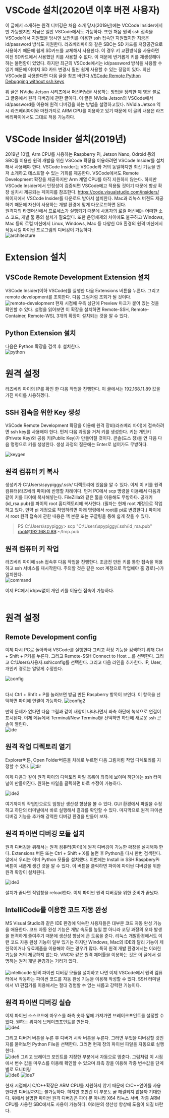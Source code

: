 # VSCode 설치(2020년 이후 버젼 사용자)
이 글에서 소개하는 원격 디버깅은 처음 소개 당시(2019년)에는 VCCode Insider에서만 가능했지만 지금은 일반 VSCode에서도 가능하다. 또한 처음 원격 ssh 접속을 VSCode에서 지원했을 당시엔 보안키를 이용한 ssh 접속만 지원했지만 지금은 id/password 방식도 지원한다. 라즈베리파이와 같은 SBC는 SD 카드를 저장공간으로 사용하기 때문에 쉽게 SD카드를 교체해서 사용한다. 이 경우 키 교환방식을 사용하면 이전 SD카드에서 사용했던 키를 사용할 수 없다. 이 때문에 번거롭게 키를 재생성해야 하는 불편함이 있었다.
하지만 최근의 VSCode에서는 id/password 방식을 사용할 수 있기 때문에 이미지 SD 카드 변경시 훨씬 쉽게 사용할 수 있는 장점이 있다.
최신 VSCode를 사용한다면 다음 글을 참조 바란다.[VSCode Remote Python Debugging without ssh keys](https://tipspiggy.blogspot.com/2020/08/vscode-remote-python-debugging-without.html) </br>

위 글은 NVidia Jetson 시리즈에서 머신러닝을 사용하는 방법을 정리한 제 영문 블로그 글중에서 원격 디버깅에 관한 글이다. 이 글은 NVidia Jetson의 VSCode에서 id/password를 이용해 원격 디버깅을 하는 방법을 설명하고있다. NVidia Jetson 역시 라즈베리파이와 마찬가지로 ARM CPU를 이용하고 있기 때문에 이 글의 내용은 라즈베리파이에서도 그대로 적용 가능하다.


# VSCode Insider 설치(2019년)
2019년 10월, Arm CPU를 사용하는 Raspberry Pi, Jetson Nano, Odroid 등의 SBC를 이용한 원격 개발을 위한 VSCode 확장을 이용하려면 VSCode Insider를 설치해서 사용해야 한다. VSCode Insider는 VSCode와 거의 동일하지만 최신 기능을 먼저 소개하고 테스트할 수 있는 기회를 제공한다. VSCode에서도 Remote Development 확장을 제공하지만 Arm 계열 CPU를 아직 지원하지 않는다. 하지만 VSCode Insider에서 안정성이 검증되면 VSCode에고 적용될 것이기 때문에 항상 확장 설치시 제공되는 페이지를 참조한다. https://code.visualstudio.com/insiders/ 페이지에서 VSCode Insider를 다운로드 받아서 설치한다. Mac과 리눅스 버젼도 제공하기 때문에 자신이 사용하는 개발 환경에 맞게 다운로드하면 된다.</br>
원격지의 타겟머신에서 프로세스가 실행되기 때문에 사용자의 로컬 머신에는 어떠한 소스 코드, 개발 툴 등의 설치가 필요없다. 또한 운영체제의 차이에도 불구하고 Windows, Mac 등의 로컬 머신에서 Linux, Windows, Mac 등 다양한 OS 환경의 원격 머신에서 작동시킬 파이썬 프로그램의 디버깅이 가능하다.</br>
![architecture](../../tip_image/1-5-14.png)


# Extension 설치
## VSCode Remote Development Extension 설치

VSCode Insider(이하 VSCode)를 실행한 다음 Extensions 버튼을 누른다. 그리고 remote development를 조회한다.  다음 그림처럼 조회가 될 것이다.<br/>
![remote-development](../../tip_image/1-5-1.png)
현재 시점에 우측 상단에 Preview 마크가 붙어 있는 것을 확인할 수 있다. 설명을 읽어보면 이 확장을 설치하면 Remote-SSH, Remote-Container, Remote-WSL 3개의 확장이 설치되는 것을 알 수 있다.


## Python  Extension  설치
다음은 Python 확장을 검색 후 설치한다.<br/>
![python](../../tip_image/1-5-2.png)

# 원격 설정
라즈베리 파이의 IP를 확인 한 다음 작업을 진행한다. 이 글에서는 192.168.11.89 값을 가진 파이를 사용하겠다.

## SSH 접속을 위한 Key 생성
VSCode Remote Development 확장을 이용해 원격 장비(라즈베리 파이)에 접속하려면 ssh key를 사용해야 한다.
먼저 다음 과정을 거쳐 키를 생성한다. 키는 개인키(Private Key)와 공용 키(Public Key)가 만들어질 것이다.
콘솔(도스 창)을 연 다음 다음 명령으로 키를 생성한다. 생성 과정의 질문에는 Enter로 넘어가도 무방하다.</br>

![keygen](../../tip_image/1-5-13.png)


## 원격 컴퓨터 키 복사
생성키가 C:\Users\spypiggy/.ssh/ 디렉토리에 있음을 알 수 있다. 이제 이 키를 원격 컴퓨터(라즈베리 파이)에 반영할 차례이다.
먼저 PC에서 scp 명령을 이용해서 다음과 같이 키를 파이에 복사해넣는다. FileZilla와 같은 툴을 이용해도 무방하다. 공개키(id_rsa.pub)를 파이의 root 홈디렉토리에 복사한다. (필자는 현재 root 계정으로 작업하고 있다. 만약 pi 계정으로 작업하려면 아래 명령에서 root를 pi로 변경한다.) 파이에서 root 원격 접속에 관한 내용은 책 본문 또는 구글링을 통해 쉽게 찾을 수 있다.

>PS C:\Users\spypiggy> scp "C:\Users\spypiggy/.ssh/id_rsa.pub" root@192.168.0.89:~/tmp.pub

## 원격 컴퓨터 키 작업
라즈베리 파이에 ssh 접속후 다음 작업을 진행한다. 조금전 만든 키를 통한 접속을 허용하고 ssh 서비스를 재시작한다. 주의할 것은 같은 root 계정으로 작업해야 홈 경로(~)가 일치한다.</br>
![command](../../tip_image/1-5-12.png)

이제 PC에서 id/pw없이 개인 키를 이용한 접속이 가능하다.</br></br>

# 원격 설정
## Remote Development config

이제 다시 PC로 돌아와서 VSCode를 실행한다 그리고 확장 기능을 검색하기 위해 Ctrl + Shift + P키를 누른다. 그리고 Remote-SSH:Connect to Host ...를 선택한다. 그리고 C:\Users\사용자\.ssh\config를 선택한다. 그리고 다음 라인을 추가한다. IP, User, 개인키 경로는 알맞게 수정한다. </br>

![config](../../tip_image/1-5-3.png)

</br>다시 Ctrl + Shfit + P를 눌러보면 방금 만든 Raspberry 항목이 보인다. 이 항목을 선택하면 파이에 연결이 가능하다.
![config2](../../tip_image/1-5-4.png)

만약 문제가 없다면 다음 그림과 같이 새창이 나타나면서 좌측 하단에 녹색으로 연결이 표시된다. 이제 메뉴에서 Terminal/New Terminal을 선택하면 하단에 새로운 ssh 콘솔이 열린다.</br>
![ide](../../tip_image/1-5-5.png)

## 원격 작업 디렉토리 열기

Explorer버튼, Open Folder버튼을 차례로 누르면 다음 그림처럼 작업 디렉토리를 지정할 수 있다.
![dir](../../tip_image/1-5-6.png)

이제 다음과 같이 원격 파이의 디렉토리 파일 목록이 좌측에 보이며 하단에는 ssh 터미널이 만들어진다. 원하는 파일을 클릭하면 바로 수정이 가능하다.</br>

![ide2](../../tip_image/1-5-7.png)

여기까지의 작업만으로도 엄청난 생산성 향상을 볼 수 있다. GUI 환경에서 파일을 수정하고 하단의 터미널에서 바로 실행해서 결과를 확인할 수 있다. 마지막으로 원격 파이썬 디버깅 기능을 추가해 강력한 디버깅 환경을 만들어 보자.</br>

## 원격 파이썬 디버깅 모듈 설치

원격 디버깅을 위해서는 원격 컴퓨터(파이)에 원격 디버깅이 가능한 확장을 설치해야 한다. Extensions 버튼 또는 Ctrl + Shift + X를 눌런 후 Python을 다시 한번 검색한다. 앞에서 우리는 이미 Python 모듈을 설치했다. 이번에는 Install in SSH:RaspberyPi 버튼이 새롭게 생긴 것을 알 수 있다.
이 버튼을 클릭하면 파이에 파이썬 디버깅을 위한 원격 확장이 설치된다.</br>

![ide3](../../tip_image/1-5-8.png)

설치가 끝나면 작업창을  reload한다. 이제 파이썬 원격 디버깅을 위한 준비가 끝났다.</br>

## IntelliCode를 이용한 코드 자동 완성
MS Visual Studio와 같은 IDE 환경에 익숙한 사용자들은 대부분 코드 자동 완성 기능을 애용한다. 코드 자동 완성 기능은 개발 속도를 높일 뿐 아니라 코딩 과정의 오타 발생을 현격하게 줄여주기 때문에 생산성 향상에 큰 도움을 준다.
리눅스 개발환경에서도 이런 코드 자동 완성 기능이 일부 있기는 하지만 Windows, Mac의 IDE와 달리 기능이 제한적이거나 유료제품을 이용해야 하는 경우가 많다. 특히 원격 개발 환경에서는 이러한 기능을 거의 제공하지 않는다. VNC와 같은 원격 제어툴을 이용하는 것은 이 글에서 설명하는 원격 개발 환경과는 거리가 있다.</br></br>
![intellicode](../../tip_image/intellicode.gif)
원격 파이썬 디버깅 모듈을 설치하고 나면 이제 VSCode에서 원격 컴퓨터에서 작동하는 파이썬 코드를 자동 완성 기능을 이용해 작성할 수 있다. SSH 터미널에서 VI 편집기를 이용해서는 절대 경험할 수 없는 새롭고 강력한 기능이다. 


## 원격 파이썬 디버깅 실습

이제 파이썬 소스코드에 마우스를 좌측 숫자 옆에 가져가면 브레이크포인트를 설정할 수 있다. 원하는 위치에 브레이크포인트를 만든다.</br>
![ide4](../../tip_image/1-5-9.png)

그리고 디버거 버튼을 누른 후 디버거 시작 버튼을 누른다. 그러면 무엇을 디버깅할 것인지를 물어보면 Python File을 선택한다. 그러면 현재 창의 파이썬 파일을 자동으로 실행한다.   </br>
![ide5](../../tip_image/1-5-10.png)
그리고 브레이크 포인트를 지정한 부분에서 자동으로 멈춘다. 그림처럼 이 시점에서 변수 값을 마우스를 이용해 확인할 수 있으며 좌측 창을 이용해 각종 변수값을 단계별로 모니터링</br>
![ide6](../../tip_image/1-5-11.png)
![ide7](../../tip_image/debugDemo.gif)

현재 시점에서 C/C++확장은 ARM CPU를 지원하지 않기 때문에 C/C++언어를 사용한다면 디버깅까지는 불가능하다. 하지만 조만간 이 부분도 곧 해결되지 않을까 기대한다.
위에서 설명한 파이썬 원격 디버깅은 파이 뿐 아니라 X64 리눅스 서버, 각종 ARM CPU를 사용한 SBC에서도 사용이 가능하다. 여러분의 생산성 향상에 도움이 되길 바란다.








